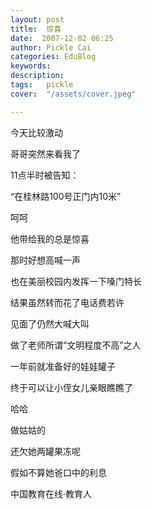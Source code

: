 ```yaml
---
layout: post  
title:  惊喜  
date:  2007-12-02 06:25  
author: Pickle Cai  
categories: EduBlog  
keywords: 
description:   
tags:	pickle   
cover:  "/assets/cover.jpeg"  

---  
```

    
今天比较激动

哥哥突然来看我了

 

11点半时被告知：

“在桂林路100号正门内10米”

 

呵呵

他带给我的总是惊喜

 

那时好想高喊一声

也在美丽校园内发挥一下嗓门特长

结果虽然转而花了电话费若许

见面了仍然大喊大叫

做了老师所谓“文明程度不高”之人

 

一年前就准备好的娃娃罐子

终于可以让小侄女儿亲眼瞧瞧了

 

哈哈

做姑姑的

还欠她两罐果冻呢

假如不算她爸口中的利息

		    
 中国教育在线·教育人

